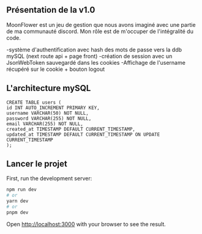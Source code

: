 ## Présentation de la v1.0

MoonFlower est un jeu de gestion que nous avons imaginé avec une partie de ma communauté discord.
Mon rôle est de m'occuper de l'intégralité du code.

-système d'authentification avec hash des mots de passe vers la ddb mySQL (next route api + page front)
-création de session avec un JsonWebToken sauvegardé dans les cookies
-Affichage de l'username récupéré sur le cookie + bouton logout

## L'architecture mySQL

```
CREATE TABLE users (
id INT AUTO_INCREMENT PRIMARY KEY,
username VARCHAR(50) NOT NULL,
password VARCHAR(255) NOT NULL,
email VARCHAR(255) NOT NULL,
created_at TIMESTAMP DEFAULT CURRENT_TIMESTAMP,
updated_at TIMESTAMP DEFAULT CURRENT_TIMESTAMP ON UPDATE CURRENT_TIMESTAMP
);
```

## Lancer le projet

First, run the development server:

```bash
npm run dev
# or
yarn dev
# or
pnpm dev
```

Open [http://localhost:3000](http://localhost:3000) with your browser to see the result.

